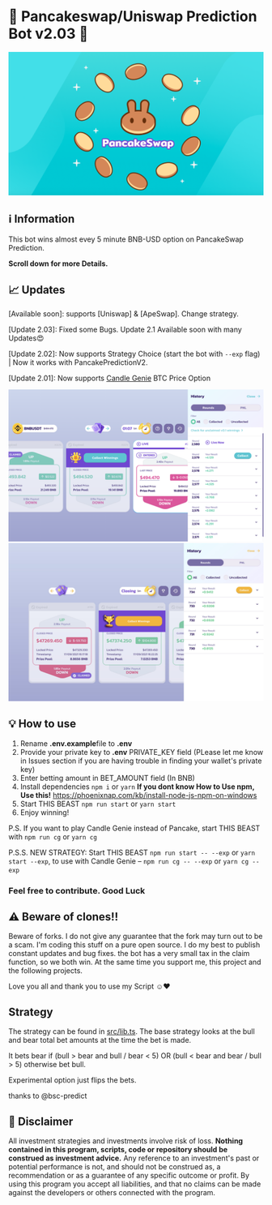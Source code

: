 # 🥞 Pancakeswap/Uniswap Prediction Bot v2.03 🥞

![alt PancakeSwap Frot](png_4.png)




## ℹ️ Information 

This bot wins almost evey 5 minute BNB-USD option on PancakeSwap Prediction.

**Scroll down for more Details.**

## 📈 Updates 

[Available soon]: supports [Uniswap] & [ApeSwap]. Change strategy.

[Update 2.03]: Fixed some Bugs. Update 2.1 Available soon with many Updates😍

[Update 2.02]: Now supports Strategy Choice (start the bot with `--exp` flag) | Now it works with PancakePredictionV2.

[Update 2.01]: Now supports [Candle Genie](https://candlegenie.io/prediction) BTC Price Option

![alt PancakeSwap Prediction Bot-Winner Screenshot](png_1.png)
![alt Candle Genie Bot-Winner Screenshot](png_2.png)

## 💡 How to use

1. Rename **.env.example**file to **.env**
2. Provide your private key to **.env** PRIVATE_KEY field (PLease let me know in Issues section if you are having trouble in finding your wallet's private key)
3. Enter betting amount in BET_AMOUNT field (In BNB)
4. Install dependencies `npm i` or `yarn` **If you dont know How to Use npm, Use this!**          https://phoenixnap.com/kb/install-node-js-npm-on-windows
5. Start THIS BEAST `npm run start` or `yarn start`
6. Enjoy winning!



P.S. If you want to play Candle Genie instead of Pancake, start THIS BEAST with `npm run cg` or `yarn cg`

P.S.S. NEW STRATEGY: Start THIS BEAST `npm run start -- --exp` or `yarn start --exp`, to use with Candle Genie – `npm run cg -- --exp` or `yarn cg --exp`

### Feel free to contribute. Good Luck


## ⚠️ Beware of clones!!

Beware of forks. I do not give any guarantee that the fork may turn out to be a scam. I'm coding this stuff on a pure open source. I do my best to publish       constant updates and bug fixes. the bot has a very small tax in the claim function, so we both win. At the same time you support me, this project and the following projects. 

Love you all and thank you to use my Script ☺️❤️


## Strategy

 The strategy can be found in [src/lib.ts](https://github.com/AssaEmpireToken/Pancakeswap-Prediction-Bot-NEW-v2.03/blob/main/src/lib.ts#L38). The base strategy looks at the bull and bear total bet amounts at the time the bet is made.

 It bets bear if (bull > bear and bull / bear < 5) OR (bull < bear and bear / bull > 5) otherwise bet bull.

 Experimental option just flips the bets.
 
 thanks to @bsc-predict


## 🌈 Disclaimer

All investment strategies and investments involve risk of loss.
**Nothing contained in this program, scripts, code or repository should be construed as investment advice.**
Any reference to an investment's past or potential performance is not,
and should not be construed as, a recommendation or as a guarantee of
any specific outcome or profit.
By using this program you accept all liabilities, and that no claims can be made against the developers or others connected with the program.

